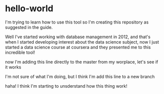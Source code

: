 # hello-world
I'm trying to learn how to use this tool so I'm creating this repository as suggested in the guide.

Well I've started working with database management in 2012, and that's when I started developing interest about the data science subject, now I just started a data science course at coursera and they presented me to this incredible tool!

now I'm adding this line directly to the master from my worplace, let's see if it works

I'm not sure of what I'm doing, but I think I'm add this line to a new branch

haha! I think I'm starting to unsderstand how this thing work!
